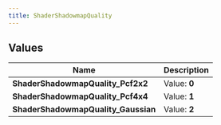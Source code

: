 ```yaml
---
title: ShaderShadowmapQuality
---
```


## Values

| Name | Description |
| ---- | ----------- |
| **ShaderShadowmapQuality\_Pcf2x2** | Value: **0** |
| **ShaderShadowmapQuality\_Pcf4x4** | Value: **1** |
| **ShaderShadowmapQuality\_Gaussian** | Value: **2** |


